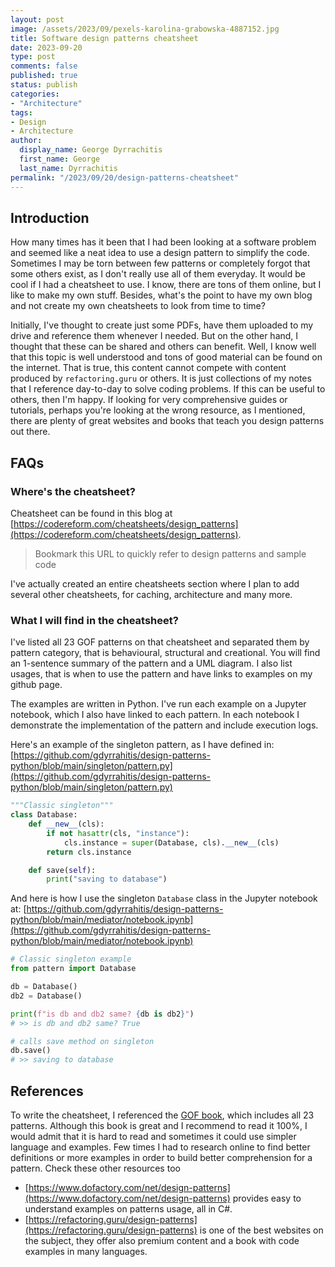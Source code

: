 ```yaml
---
layout: post
image: /assets/2023/09/pexels-karolina-grabowska-4887152.jpg
title: Software design patterns cheatsheet
date: 2023-09-20
type: post
comments: false
published: true
status: publish
categories:
- "Architecture"
tags:
- Design
- Architecture
author:
  display_name: George Dyrrachitis
  first_name: George
  last_name: Dyrrachitis
permalink: "/2023/09/20/design-patterns-cheatsheet"
---
```


## Introduction
How many times has it been that I had been looking at a software problem and seemed like a neat idea to use a design pattern to simplify the code. Sometimes I may be torn between few patterns or completely forgot that some others exist, as I don't really use all of them everyday. It would be cool if I had a cheatsheet to use. I know, there are tons of them online, but I like to make my own stuff. Besides, what's the point to have my own blog and not create my own cheatsheets to look from time to time?

Initially, I've thought to create just some PDFs, have them uploaded to my drive and reference them whenever I needed. But on the other hand, I thought that these can be shared and others can benefit. Well, I know well that this topic is well understood and tons of good material can be found on the internet. That is true, this content cannot compete with content produced by `refactoring.guru` or others. It is just collections of my notes that I reference day-to-day to solve coding problems. If this can be useful to others, then I'm happy. If looking for very comprehensive guides or tutorials, perhaps you're looking at the wrong resource, as I mentioned, there are plenty of great websites and books that teach you design patterns out there.

## FAQs
### Where's the cheatsheet?
Cheatsheet can be found in this blog at [https://codereform.com/cheatsheets/design_patterns](https://codereform.com/cheatsheets/design_patterns).

> Bookmark this URL to quickly refer to design patterns and sample code

I've actually created an entire cheatsheets section where I plan to add several other cheatsheets, for caching, architecture and many more.

### What I will find in the cheatsheet?
I've listed all 23 GOF patterns on that cheatsheet and separated them by pattern category, that is behavioural, structural and creational.
You will find an 1-sentence summary of the pattern and a UML diagram.
I also list usages, that is when to use the pattern and have links to examples on my github page.

The examples are written in Python. I've run each example on a Jupyter notebook, which I also have linked to each pattern. In each notebook I demonstrate the implementation of the pattern and include execution logs.

Here's an example of the singleton pattern, as I have defined in:
[https://github.com/gdyrrahitis/design-patterns-python/blob/main/singleton/pattern.py](https://github.com/gdyrrahitis/design-patterns-python/blob/main/singleton/pattern.py)
```python
"""Classic singleton"""
class Database:
    def __new__(cls):
        if not hasattr(cls, "instance"):
            cls.instance = super(Database, cls).__new__(cls)
        return cls.instance

    def save(self):
        print("saving to database")
```

And here is how I use the singleton `Database` class in the Jupyter notebook at:
[https://github.com/gdyrrahitis/design-patterns-python/blob/main/mediator/notebook.ipynb](https://github.com/gdyrrahitis/design-patterns-python/blob/main/mediator/notebook.ipynb)

```python
# Classic singleton example
from pattern import Database

db = Database()
db2 = Database()

print(f"is db and db2 same? {db is db2}")
# >> is db and db2 same? True

# calls save method on singleton
db.save()
# >> saving to database
```

## References
To write the cheatsheet, I referenced the [GOF book](https://www.goodreads.com/book/show/85009.Design_Patterns), which includes all 23 patterns.
Although this book is great and I recommend to read it 100%, I would admit that it is hard to read and sometimes it could use simpler language and examples. Few times I had to research online to find better definitions or more examples in order to build better comprehension for a pattern.
Check these other resources too
* [https://www.dofactory.com/net/design-patterns](https://www.dofactory.com/net/design-patterns) provides easy to understand examples on patterns usage, all in C#.
* [https://refactoring.guru/design-patterns](https://refactoring.guru/design-patterns) is one of the best websites on the subject, they offer also premium content and a book with code examples in many languages.